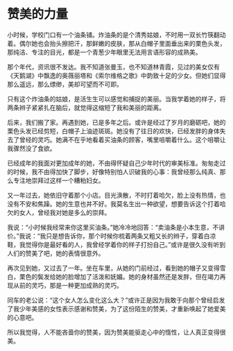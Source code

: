 # 赞美的力量

小时候，学校门口有一个油条铺。炸油条的是个清秀姑娘，不时用一双长竹筷翻动着。偶尔她也会抬头擦把汗，那鲜嫩的皮肤，那从白帽子里面垂出来的栗色头发，那纯洁、专注的目光，都是一个青葱少年眼里无法用言语形容的成熟美。

那个年代，资讯很不发达。我不知道张曼玉，也不知道林青霞，见过的美女仅有《天鹅湖》中飘逸的奥薇丽塔和《索尔维格之歌》中韵致十足的少女。但她们显得那么遥远，那么缥缈，美却可望而不可即。

只有这个炸油条的姑娘，是活生生可以感觉和捕捉的美丽。当我学着她的样子，将两条辫子紧紧扎在脑后，就觉得这缩短了我和美丽的距离。

后来，我们搬了家。再遇到她，已是多年之后。或许是经过了岁月的磨砺吧，她的栗色头发已经剪短，白帽子上油迹斑斑。她没有了往日的欢快，已经发胖的身体失去了曾经的灵巧。她满不在乎地看着买油条的顾客，嘴里咀嚼着什么。这个咀嚼让我骤然没了食欲。

已经成年的我面对更加成年的她，不由得怀疑自己少年时代的审美标准。匆匆走过的时候，我不由得加快了脚步，好像特别怕人识破我的心事：我曾经那么纯真、那么专注地崇拜过这样一个糟粕妇女。

又一年过去，她依旧守着那个小店。目光涣散，不时打着哈欠，脸上没有热情，也没有不安和焦躁。她的生意也并不好。我莫名生出一种欲望，想要告诉这个打着哈欠的女人，曾经我对她是多么的崇拜。

我说：“小时候我经常来你这里买油条。”她冷冷地回答：“卖油条是小本生意，不讲价。”我说：“我只是想告诉你，那个时候你梳着两条又粗又长的辫子，穿着白凉鞋，我觉得你是最好看的人，我曾经学着你的样子打扮自己。”或许是很久没有听到人们的赞美了吧，她的表情很意外。

再次见到她，又过去了一年。坐在车里，从她的门前经过，看到她的帽子又变得雪白，栗色的鬓发给她的脸增加了活泼和妩媚。她的身材虽然还是发胖，但在竭力再现从前的灵巧，那是一种更加成熟的灵巧。

同车的老公说：“这个女人怎么变化这么大？”或许正是因为我敢于向那个曾经启发了我少年美感的女性表示感谢和赞美，为了这份陌生的赞美，才重新唤起了她爱美的心意吧。

所以我觉得，人不能吝啬你的赞美，因为赞美能驱走心中的惰性，让人真正变得很美。